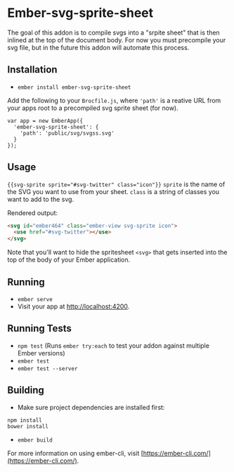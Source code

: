 # Ember-svg-sprite-sheet

The goal of this addon is to compile svgs into a "srpite sheet" that is then inlined at the top of the document body. 
For now you must precompile your svg file, but in the future this addon will automate this process.

## Installation

* `ember install ember-svg-sprite-sheet`

Add the following to your `Brocfile.js`, where `'path'` is a reative URL from your apps root to a precompiled svg 
sprite sheet (for now).

```JS
var app = new EmberApp({
  'ember-svg-sprite-sheet': {
    'path': 'public/svg/svgss.svg'
  }
});
```

## Usage

`{{svg-sprite sprite="#svg-twitter" class="icon"}}`
`sprite` is the name of the SVG you want to use from your sheet.
`class` is a string of classes you want to add to the svg.

Rendered output:

```HTML
<svg id="ember464" class="ember-view svg-sprite icon">
  <use href="#svg-twitter"></use>
</svg>
```

Note that you'll want to hide the spritesheet `<svg>` that gets inserted into the top of the body of your Ember 
application.

## Running

* `ember serve`
* Visit your app at [http://localhost:4200](http://localhost:4200).

## Running Tests

* `npm test` (Runs `ember try:each` to test your addon against multiple Ember versions)
* `ember test`
* `ember test --server`

## Building

* Make sure project dependencies are installed first:

```
npm install
bower install
```

* `ember build`

For more information on using ember-cli, visit [https://ember-cli.com/](https://ember-cli.com/).
